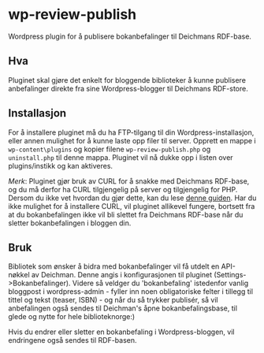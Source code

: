 # wp-review-publish
Wordpress plugin for å publisere bokanbefalinger til Deichmans RDF-base.

## Hva
Pluginet skal gjøre det enkelt for bloggende biblioteker å kunne publisere anbefalinger direkte fra sine Wordpress-blogger til Deichmans RDF-store.

## Installasjon
For å installere pluginet må du ha FTP-tilgang til din Wordpress-installasjon, eller annen mulighet for å kunne laste opp filer til server. Opprett en mappe i `wp-content\plugins` og kopier filene `wp-review-publish.php` og `uninstall.php` til denne mappa. Pluginet vil nå dukke opp i listen over plugins/instikk og kan aktiveres.

*Merk*: Pluginet gjør bruk av CURL for å snakke med Deichmans RDF-base, og du må derfor ha CURL tilgjengelig på server og tilgjengelig for PHP. Dersom du ikke vet hvordan du gjør dette, kan du lese [denne guiden](http://www.tomjepson.co.uk/enabling-curl-in-php-php-ini-wamp-xamp-ubuntu/). Har du ikke mulighet for å installere CURL, vil pluginet allikevel fungere, bortsett fra at du bokanbefalingen ikke vil bli slettet fra Deichmans RDF-base når du sletter bokanbefalingen i bloggen din.

## Bruk
Bibliotek som ønsker å bidra med bokanbefalinger vil få utdelt en API-nøkkel av Deichman. Denne angis i konfigurasjonen til pluginet (Settings->Bokanbefalinger). Videre så veldger du 'bokanbefaling' istedenfor vanlig bloggpost i wordpress-admin - fyller inn noen obligatoriske felter i tillegg til tittel og tekst (teaser, ISBN) - og når du så trykker publisér, så vil anbefalingen også sendes til Deichman's åpne bokanbefalingsbase, til glede og nytte for hele biblioteknorge:)

Hvis du endrer eller sletter en bokanbefaling i Wordpress-bloggen, vil endringene også sendes til RDF-basen.
